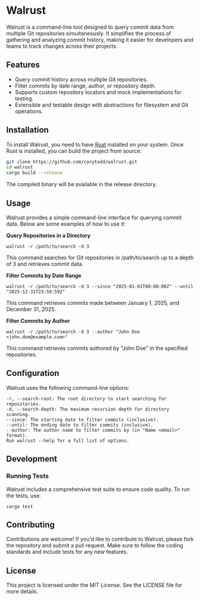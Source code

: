 # Walrust

Walrust is a command-line tool designed to query commit data from multiple Git repositories simultaneously. It simplifies the process of gathering and analyzing commit history, making it easier for developers and teams to track changes across their projects.

## Features

- Query commit history across multiple Git repositories.
- Filter commits by date range, author, or repository depth.
- Supports custom repository locators and mock implementations for testing.
- Extensible and testable design with abstractions for filesystem and Git operations.

## Installation

To install Walrust, you need to have [Rust](https://www.rust-lang.org/) installed on your system. Once Rust is installed, you can build the project from source:

```bash
git clone https://github.com/corytodd/walrust.git
cd walrust
cargo build --release
```

The compiled binary will be available in the release directory.

## Usage

Walrust provides a simple command-line interface for querying commit data. Below are some examples of how to use it:

**Query Repositories in a Directory**
```
walrust -r /path/to/search -d 3
```

This command searches for Git repositories in /path/to/search up to a depth of 3 and retrieves commit data.



**Filter Commits by Date Range**

```
walrust -r /path/to/search -d 3 --since "2025-01-01T00:00:00Z" --until "2025-12-31T23:59:59Z"
```

This command retrieves commits made between January 1, 2025, and December 31, 2025.


**Filter Commits by Author**
```
walrust -r /path/to/search -d 3 --author "John Doe <john.doe@example.com>"
```

This command retrieves commits authored by "John Doe" in the specified repositories.

## Configuration

Walrust uses the following command-line options:

```
-r, --search-root: The root directory to start searching for repositories.
-d, --search-depth: The maximum recursion depth for directory scanning.
--since: The starting date to filter commits (inclusive).
--until: The ending date to filter commits (inclusive).
--author: The author name to filter commits by (in "Name <email>" format).
Run walrust --help for a full list of options.
```

## Development

### Running Tests

Walrust includes a comprehensive test suite to ensure code quality. To run the tests, use:

```
cargo test
```

## Contributing

Contributions are welcome! If you'd like to contribute to Walrust, please fork the repository and submit a pull request. Make sure to follow the coding standards and include tests for any new features.


## License

This project is licensed under the MIT License. See the LICENSE file for more details.